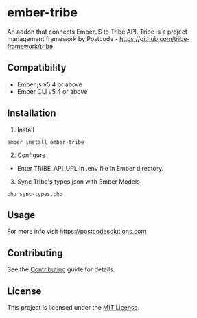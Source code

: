 ember-tribe
==============================================================================

An addon that connects EmberJS to Tribe API.
Tribe is a project management framework by Postcode - https://github.com/tribe-framework/tribe


Compatibility
------------------------------------------------------------------------------

* Ember.js v5.4 or above
* Ember CLI v5.4 or above


Installation
------------------------------------------------------------------------------

1. Install
```
ember install ember-tribe
```

2. Configure
- Enter TRIBE_API_URL in .env file in Ember directory.

3. Sync Tribe's types.json with Ember Models
```
php sync-types.php
```


Usage
------------------------------------------------------------------------------

For more info visit https://postcodesolutions.com


Contributing
------------------------------------------------------------------------------

See the [Contributing](CONTRIBUTING.md) guide for details.


License
------------------------------------------------------------------------------

This project is licensed under the [MIT License](LICENSE.md).
